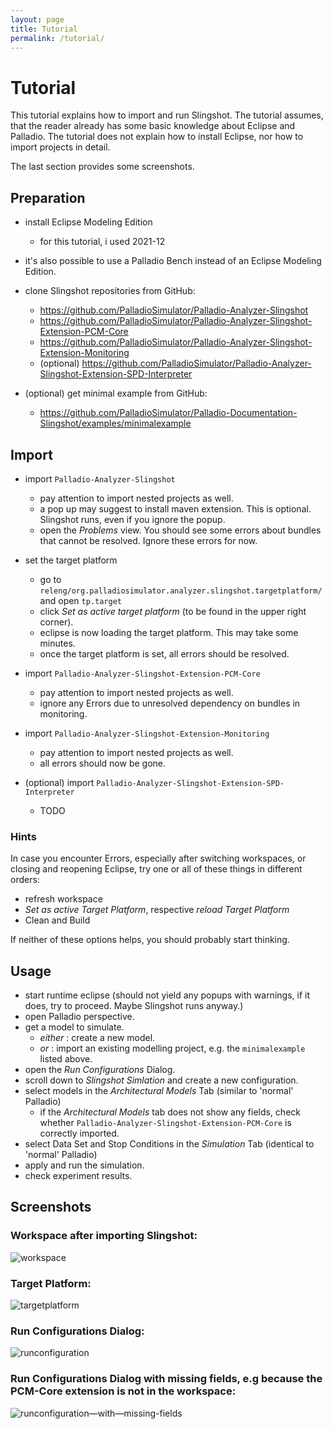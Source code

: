 ```yaml
---
layout: page
title: Tutorial
permalink: /tutorial/
---
```


# Tutorial

This tutorial explains how to import and run Slingshot. 
The tutorial assumes, that the reader already has some basic knowledge about Eclipse and Palladio. 
The tutorial does not explain how to install Eclipse, nor how to import projects in detail.  

The last section provides some screenshots. 

## Preparation

- install Eclipse Modeling Edition
  - for this tutorial, i used 2021-12
- it's also possible to use a Palladio Bench instead of an Eclipse Modeling Edition. 
- clone Slingshot repositories from GitHub:
  * https://github.com/PalladioSimulator/Palladio-Analyzer-Slingshot
  * https://github.com/PalladioSimulator/Palladio-Analyzer-Slingshot-Extension-PCM-Core
  * https://github.com/PalladioSimulator/Palladio-Analyzer-Slingshot-Extension-Monitoring
  * (optional) https://github.com/PalladioSimulator/Palladio-Analyzer-Slingshot-Extension-SPD-Interpreter

- (optional) get minimal example from GitHub:
  * https://github.com/PalladioSimulator/Palladio-Documentation-Slingshot/examples/minimalexample

## Import 

* import `Palladio-Analyzer-Slingshot`
  - pay attention to import nested projects as well.
  - a pop up may suggest to install maven extension. This is optional. Slingshot runs, even if you ignore the popup.
  - open the *Problems* view. You should see some errors about bundles that cannot be resolved. Ignore these errors for now.

* set the target platform
  - go to `releng/org.palladiosimulator.analyzer.slingshot.targetplatform/` and open `tp.target`
  - click *Set as active target platform* (to be found in the upper right corner).
  - eclipse is now loading the target platform. This may take some minutes.
  - once the target platform is set, all errors should be resolved.

* import `Palladio-Analyzer-Slingshot-Extension-PCM-Core`
  - pay attention to import nested projects as well.
  - ignore any Errors due to unresolved dependency on bundles in monitoring. 

* import `Palladio-Analyzer-Slingshot-Extension-Monitoring`
  - pay attention to import nested projects as well.
  - all errors should now be gone.

* (optional) import `Palladio-Analyzer-Slingshot-Extension-SPD-Interpreter`
  - TODO

### Hints 
In case you encounter Errors, especially after switching workspaces, or closing and reopening Eclipse, try one or all of these things in different orders:
- refresh workspace
- *Set as active Target Platform*, respective *reload Target Platform* 
- Clean and Build 

If neither of these options helps, you should probably start thinking. 

## Usage

- start runtime eclipse (should not yield any popups with warnings, if it does, try to proceed. Maybe Slingshot runs anyway.)
- open Palladio perspective.
- get a model to simulate.
  * *either* : create a new model.
  * *or* : import an existing modelling project, e.g. the `minimalexample` listed above.
- open the *Run Configurations* Dialog.
- scroll down to *Slingshot Simlation* and create a new configuration.
- select models in the *Architectural Models* Tab (similar to 'normal' Palladio) 
  - if the *Architectural Models* tab does not show any fields, check whether `Palladio-Analyzer-Slingshot-Extension-PCM-Core` is correctly imported.
- select Data Set and Stop Conditions in the *Simulation* Tab (identical to 'normal' Palladio)
- apply and run the simulation.
- check experiment results. 


## Screenshots
### Workspace after importing Slingshot:
<img src="../images/tutorial/workspace.png" alt="workspace"/>

### Target Platform:
<img src="../images/tutorial/targetplatform.png" alt="targetplatform"/>

### Run Configurations Dialog:
<img src="../images/tutorial/runconfiguration.png" alt="runconfiguration"/>

### Run Configurations Dialog with missing fields, e.g because the PCM-Core extension is not in the workspace:
<img src="../images/tutorial/runconfiguration_missingFields.png" alt="runconfiguration—with—missing-fields"/>


